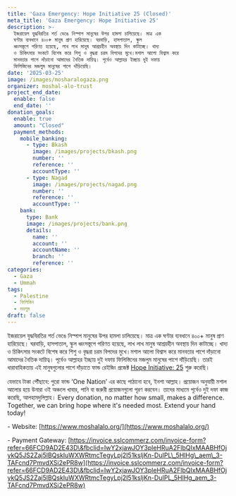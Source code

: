 ```yaml
---
title: 'Gaza Emergency: Hope Initiative 25 (Closed)'
meta_title: 'Gaza Emergency: Hope Initiative 25'
description: >-
  ইজরায়েল যুদ্ধবিরতির শর্ত ভেঙে নিস্পাপ মানুষের উপর হামলা চালিয়েছে। মাত্র এক
  ঘণ্টার ব্যবধানে ৪০০+ মানুষ প্রাণ হারিয়েছে। ঘরবাড়ি, হাসপাতাল, স্কুল
  ধ্বংসস্তূপে পরিণত হয়েছে, লাখ লাখ মানুষ আশ্রয়হীন অবস্থায় দিন কাটাচ্ছে। খাদ্য
  ও চিকিৎসার সংকটে বিশেষ করে শিশু ও বৃদ্ধরা চরম বিপদের মুখে।মশাল আলো বিশ্বাস করে
  মানবতার পাশে দাঁড়ানো আমাদের নৈতিক দায়িত্ব। পূর্বেও আল্লাহর ইচ্ছায় দুই দফায়
  ফিলিস্তিনের মজলুম মানুষের পাশে দাঁড়িয়েছি।
date: '2025-03-25'
image: /images/mosharalogaza.png
organizer: moshal-alo-trust
project_end_date:
  enable: false
  end_date: ''
donation_goals:
  enable: true
  amount: "Closed"
  payment_methods:
    mobile_banking:
      - type: Bkash
        image: /images/projects/bkash.png
        number: ''
        reference: ''
        accountType: ''
      - type: Nagad
        image: /images/projects/nagad.png
        number: ''
        reference: ''
        accountType: ''
    bank:
      type: Bank
      image: /images/projects/bank.png
      details:
        name: ''
        account: ''
        accountName: ''
        branch: ''
        reference: ''
categories:
  - Gaza
  - Ummah
tags:
  - Palestine
  - ফিলিস্তিন
  - মযলুম
draft: false
---
```

ইজরায়েল যুদ্ধবিরতির শর্ত ভেঙে নিস্পাপ মানুষের উপর হামলা চালিয়েছে। মাত্র এক ঘণ্টার ব্যবধানে ৪০০+ মানুষ প্রাণ হারিয়েছে। ঘরবাড়ি, হাসপাতাল, স্কুল ধ্বংসস্তূপে পরিণত হয়েছে, লাখ লাখ মানুষ আশ্রয়হীন অবস্থায় দিন কাটাচ্ছে। খাদ্য ও চিকিৎসার সংকটে বিশেষ করে শিশু ও বৃদ্ধরা চরম বিপদের মুখে।মশাল আলো বিশ্বাস করে মানবতার পাশে দাঁড়ানো আমাদের নৈতিক দায়িত্ব। পূর্বেও আল্লাহর ইচ্ছায় দুই দফায় ফিলিস্তিনের মজলুম মানুষের পাশে দাঁড়িয়েছি। তারই ধারাবাহিকতায় এই মানুষগুলোর পাশে দাঁড়াতে ফান্ড রেইজিং প্রজেক্ট [Hope Initiative: 25](https://www.facebook.com/events/3870300023232014/?__cft__\[0]=AZUQg6DEQwr6KOUWtjic9-DGSES_dXqyoV5XzIEUgc8M-EbnwqncszN2G76ISIdqN0O0JGGXw1jJdtaDE3YuM8haEYbgQE1dis0rPxtxmVuT3yOodj4IF6qbBtmtddJRcvuR6JdIKgOe1GiOSCKKO42tcGR3OmKqyMWM7fDMfPojTFko3zXgv4L-0sKGOWOtE98&__tn__=-UK-R) শুরু করেছি।

যেভাবে টাকা পৌঁছাবে: পুরো ফান্ড ‘One Nation’ এর কাছে পাঠানো হবে, ইনশা আল্লাহ। প্রয়োজন অনুযায়ী মশাল আলোর হয়ে উনারা ওই অঞ্চলে খাবার, পানি বা জরুরী প্রয়োজনগুলো পূরণ করবেন। তাদের মাধ্যমে পূর্বেও দুই দফা কাজ করেছি, আলহামদুলিল্লাহ। Every donation, no matter how small, makes a difference. Together, we can bring hope where it's needed most. Extend your hand today!

\- Website: [https://www.moshalalo.org/](https://www.moshalalo.org/)

\- Payment Gateway: [https://invoice.sslcommerz.com/invoice-form?refer=66FCD9AD2E43D\&fbclid=IwY2xjawJOY3pleHRuA2FlbQIxMAABHfOjykQ5JS2Zaj5lBQskIuWXWRtmcTegyLpj2I51ksljKn-DuIPL\_5HlHg\_aem\_3-TAFcnd7PmvdXSi2ePR8w](https://invoice.sslcommerz.com/invoice-form?refer=66FCD9AD2E43D\&fbclid=IwY2xjawJOY3pleHRuA2FlbQIxMAABHfOjykQ5JS2Zaj5lBQskIuWXWRtmcTegyLpj2I51ksljKn-DuIPL_5HlHg_aem_3-TAFcnd7PmvdXSi2ePR8w)
